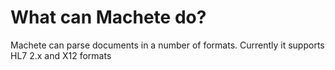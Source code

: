 # What can Machete do?

Machete can parse documents in a number of formats.  Currently it supports HL7 2.x and X12 formats